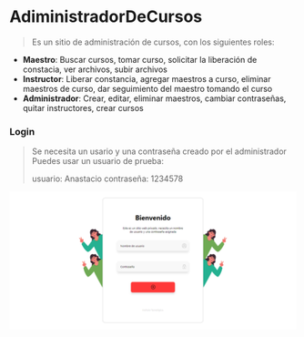 # AdiministradorDeCursos
> Es un sitio de administración de cursos, con los siguientes roles:
* **Maestro**: Buscar cursos, tomar curso, solicitar la liberación de constacia, ver archivos, subir archivos
* **Instructor**: Liberar constancia, agregar maestros a curso, eliminar maestros de curso, dar seguimiento del maestro tomando el curso
* **Administrador**: Crear, editar, eliminar maestros, cambiar contraseñas, quitar instructores, crear cursos
### Login
> Se necesita un usario y una contraseña creado por el administrador
> Puedes usar un usuario de prueba:
> 
> usuario: Anastacio contraseña: 1234578
<img src="https://github.com/GersonVis/AdiministradorDeCursos/blob/master/recursos/inicio.PNG?raw=true"/>
